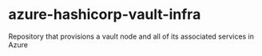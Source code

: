 # azure-hashicorp-vault-infra
Repository that provisions a vault node and all of its associated services in Azure

